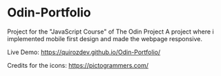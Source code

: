 # Odin-Portfolio

Project for the "JavaScript Course" of The Odin Project
A project where i implemented mobile first design and made the webpage responsive.

Live Demo:
https://quirozdev.github.io/Odin-Portfolio/

Credits for the icons:
https://pictogrammers.com/
